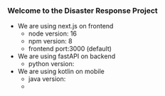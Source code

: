 ### Welcome to the Disaster Response Project
- We are using next.js on frontend
  - node version: 16
  - npm version: 8
  - frontend port:3000 (default)
- We are using fastAPI on backend
  - python version:
- We are using kotlin on mobile
  - java version:
  - 